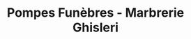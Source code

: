 ---
title: "Pompes Funèbres - Marbrerie Ghisleri"
url: /montelimar/pompes-funebres-marbrerie-ghisleri/
shop: directeurs de funérailles
---